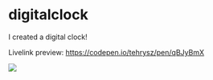 # digitalclock
I created a digital clock!


Livelink preview: https://codepen.io/tehrysz/pen/qBJyBmX

<img src="https://media.discordapp.net/attachments/1087798162242158594/1107026062640173146/digitalclock.gif?width=758&height=468" />
